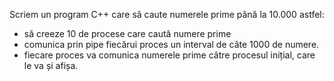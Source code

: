 Scriem un program C++ care să caute numerele prime până la 10.000 astfel:
- să creeze 10 de procese care caută numere prime
- comunica prin pipe fiecărui proces un interval de câte 1000 de numere.
- fiecare proces va comunica numerele prime către procesul inițial, care le va și afișa.
